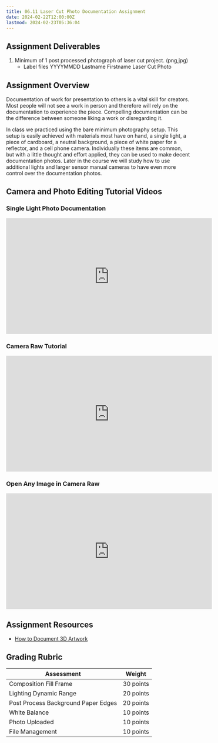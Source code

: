 ```yaml
---
title: 06.11 Laser Cut Photo Documentation Assignment
date: 2024-02-22T12:00:00Z
lastmod: 2024-02-23T05:36:04
---
```


## Assignment Deliverables

1. Minimum of 1 post processed photograph of laser cut project. (png,jpg)
   - Label files YYYYMMDD Lastname Firstname Laser Cut Photo

## Assignment Overview

Documentation of work for presentation to others is a vital skill for creators. Most people will not see a work in person and therefore will rely on the documentation to experience the piece. Compelling documentation can be the difference between someone liking a work or disregarding it.

In class we practiced using the bare minimum photography setup. This setup is easily achieved with materials most have on hand, a single light, a piece of cardboard, a neutral background, a piece of white paper for a reflector, and a cell phone camera. Individually these items are common, but with a little thought and effort applied, they can be used to make decent documentation photos. Later in the course we will study how to use additional lights and larger sensor manual cameras to have even more control over the documentation photos.

## Camera and Photo Editing Tutorial Videos

<div class="video-grid">

<div class="video-card">

### Single Light Photo Documentation

<div class="iframe-16-9-container">
<iframe class="youTubeIframe" width="560" height="315" src="https://www.youtube.com/embed/Cq_Cx_5Zhks?si=21zfmsVu2Imeqk-e" title="YouTube video player" frameborder="0" allow="accelerometer; autoplay; clipboard-write; encrypted-media; gyroscope; picture-in-picture; web-share" allowfullscreen></iframe>
</div>
</div>

<div class="video-card">

### Camera Raw Tutorial

<div class="iframe-16-9-container">
<iframe class="youTubeIframe" width="560" height="315" src="https://www.youtube.com/embed/11jwSwUu2WI?rel=0" title="YouTube video player" frameborder="0" allow="accelerometer; autoplay; clipboard-write; encrypted-media; gyroscope; picture-in-picture; web-share" allowfullscreen></iframe>
</div>
</div>

<div class="video-card">

### Open Any Image in Camera Raw

<div class="iframe-16-9-container">
<iframe class="youTubeIframe" width="560" height="315" src="https://www.youtube.com/embed/ftMICesJwGc?rel=0" title="YouTube video player" frameborder="0" allow="accelerometer; autoplay; clipboard-write; encrypted-media; gyroscope; picture-in-picture; web-share" allowfullscreen></iframe>
</div>
</div>

</div>

## Assignment Resources

- [How to Document 3D Artwork](../../../../photography/how-to-document-3d-artwork.md)

## Grading Rubric

<div class="responsive-table-markdown">

| Assessment                          | Weight    |
| ----------------------------------- | --------- |
| Composition Fill Frame              | 30 points |
| Lighting Dynamic Range              | 20 points |
| Post Process Background Paper Edges | 20 points |
| White Balance                       | 10 points |
| Photo Uploaded                      | 10 points |
| File Management                     | 10 points |

</div>

